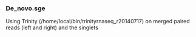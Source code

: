 ### De_novo.sge
Using Trinity (/home/local/bin/trinityrnaseq_r20140717) on merged paired reads (left and right) and the singlets



